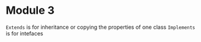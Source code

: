 # Module 3

`Extends` is for inheritance or copying the properties of one class
`Implements` is for intefaces 

